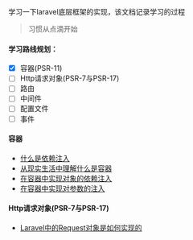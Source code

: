 学习一下laravel底层框架的实现，该文档记录学习的过程

> 习惯从点滴开始

#### 学习路线规划：
- [x] 容器(PSR-11)
- [ ] Http请求对象(PSR-7与PSR-17)
- [ ] 路由
- [ ] 中间件
- [ ] 配置文件
- [ ] 事件

#### 容器
- [什么是依赖注入](https://github.com/flaravel/straw/blob/master/example/container/table.md)
- [从现实生活中理解什么是容器](https://github.com/flaravel/straw/blob/master/example/container/container.md)
- [在容器中实现对象的依赖注入](https://github.com/flaravel/straw/blob/master/example/container/container2.md)
- [在容器中实现对参数的注入](https://github.com/flaravel/straw/blob/master/example/container/container3.md)

#### Http请求对象(PSR-7与PSR-17)
- [Laravel中的Request对象是如何实现的](https://github.com/flaravel/straw/blob/master/example/http/larabel_request.md)
